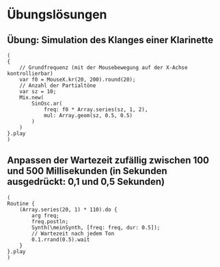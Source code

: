 # Übungslösungen
## Übung: Simulation des Klanges einer Klarinette
```
(
{
	// Grundfrequenz (mit der Mousebewegung auf der X-Achse kontrollierbar)
	var f0 = MouseX.kr(20, 200).round(20);
	// Anzahl der Partialtöne
	var sz = 10;
	Mix.new(
		SinOsc.ar(
			freq: f0 * Array.series(sz, 1, 2),
			mul: Array.geom(sz, 0.5, 0.5)
		)
	)
}.play
)
```

## Anpassen der Wartezeit zufällig zwischen 100 und 500 Millisekunden (in Sekunden ausgedrückt: 0,1 und 0,5 Sekunden)
```
(
Routine {
    (Array.series(20, 1) * 110).do {
        arg freq;
        freq.postln;
        Synth(\meinSynth, [freq: freq, dur: 0.5]);
		// Wartezeit nach jedem Ton
        0.1.rrand(0.5).wait
    }
}.play
)
```
